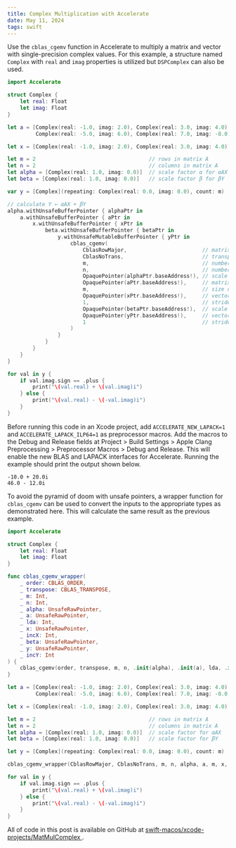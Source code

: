 ```yaml
---
title: Complex Multiplication with Accelerate
date: May 11, 2024
tags: swift
---
```


Use the `cblas_cgemv` function in Accelerate to multiply a matrix and vector with single-precision complex values. For this example, a structure named `Complex` with `real` and `imag` properties is utilized but `DSPComplex` can also be used.

```swift
import Accelerate

struct Complex {
    let real: Float
    let imag: Float
}

let a = [Complex(real: -1.0, imag: 2.0), Complex(real: 3.0, imag: 4.0),
         Complex(real: -5.0, imag: 6.0), Complex(real: 7.0, imag: -8.0)]

let x = [Complex(real: -1.0, imag: 2.0), Complex(real: 3.0, imag: 4.0)]

let m = 2                                    // rows in matrix A
let n = 2                                    // columns in matrix A
let alpha = [Complex(real: 1.0, imag: 0.0)]  // scale factor α for αAX
let beta = [Complex(real: 1.0, imag: 0.0)]   // scale factor β for βY

var y = [Complex](repeating: Complex(real: 0.0, imag: 0.0), count: m)

// calculate Y ← αAX + βY
alpha.withUnsafeBufferPointer { alphaPtr in
    a.withUnsafeBufferPointer { aPtr in
        x.withUnsafeBufferPointer { xPtr in
            beta.withUnsafeBufferPointer { betaPtr in
                y.withUnsafeMutableBufferPointer { yPtr in
                    cblas_cgemv(
                        CblasRowMajor,                        // matrix layout
                        CblasNoTrans,                         // transpose for matrix A
                        m,                                    // number of rows in matrix A
                        n,                                    // number of columns in matrix A
                        OpaquePointer(alphaPtr.baseAddress!), // scale factor α for αAX
                        OpaquePointer(aPtr.baseAddress!),     // matrix A
                        m,                                    // size of first dimension of matrix A
                        OpaquePointer(xPtr.baseAddress!),     // vector X
                        1,                                    // stride for vector X
                        OpaquePointer(betaPtr.baseAddress!),  // scale factor β for βY
                        OpaquePointer(yPtr.baseAddress!),     // vector Y
                        1                                     // stride for vector Y
                    )
                }
            }
        }
    }
}

for val in y {
    if val.imag.sign == .plus {
        print("\(val.real) + \(val.imag)i")
    } else {
        print("\(val.real) - \(-val.imag)i")
    }
}
```

Before running this code in an Xcode project, add `ACCELERATE_NEW_LAPACK=1` and `ACCELERATE_LAPACK_ILP64=1` as preprocessor macros. Add the macros to the Debug and Release fields at Project > Build Settings > Apple Clang Preprocessing > Preprocessor Macros > Debug and Release. This will enable the new BLAS and LAPACK interfaces for Accelerate. Running the example should print the output shown below.

```text
-10.0 + 20.0i
46.0 - 12.0i
```

To avoid the pyramid of doom with unsafe pointers, a wrapper function for `cblas_cgemv` can be used to convert the inputs to the appropriate types as demonstrated here. This will calculate the same result as the previous example.

```swift
import Accelerate

struct Complex {
    let real: Float
    let imag: Float
}

func cblas_cgemv_wrapper(
    _ order: CBLAS_ORDER,
    _ transpose: CBLAS_TRANSPOSE,
    _ m: Int,
    _ n: Int,
    _ alpha: UnsafeRawPointer,
    _ a: UnsafeRawPointer,
    _ lda: Int,
    _ x: UnsafeRawPointer,
    _ incX: Int,
    _ beta: UnsafeRawPointer,
    _ y: UnsafeRawPointer,
    _ incY: Int
) {
    cblas_cgemv(order, transpose, m, n, .init(alpha), .init(a), lda, .init(x), incX, .init(beta), .init(y), incY)
}

let a = [Complex(real: -1.0, imag: 2.0), Complex(real: 3.0, imag: 4.0),
         Complex(real: -5.0, imag: 6.0), Complex(real: 7.0, imag: -8.0)]

let x = [Complex(real: -1.0, imag: 2.0), Complex(real: 3.0, imag: 4.0)]

let m = 2                                    // rows in matrix A
let n = 2                                    // columns in matrix A
let alpha = [Complex(real: 1.0, imag: 0.0)]  // scale factor for αAX
let beta = [Complex(real: 1.0, imag: 0.0)]   // scale factor for βY

let y = [Complex](repeating: Complex(real: 0.0, imag: 0.0), count: m)

cblas_cgemv_wrapper(CblasRowMajor, CblasNoTrans, m, n, alpha, a, m, x, 1, beta, y, 1)

for val in y {
    if val.imag.sign == .plus {
        print("\(val.real) + \(val.imag)i")
    } else {
        print("\(val.real) - \(-val.imag)i")
    }
}
```

All of code in this post is available on GitHub at [swift-macos/xcode-projects/MatMulComplex
](https://github.com/wigging/swift-macos/tree/main/xcode-projects/MatMulComplex).

